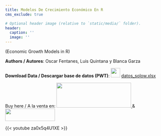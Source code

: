 ```yaml
---
title: Modelos De Crecimiento Económico En R
cms_exclude: true

# Optional header image (relative to `static/media/` folder).
header:
  caption: ''
  image: ''
---
```


(Economic Growth Models in R)

**Authors / Autores**: Oscar Fentanes, Luis Quintana y Blanca Garza

<p> <b>Download Data / Descargar base de datos (PWT)</b>: <img style='display:inline;' src='https://upload.wikimedia.org/wikipedia/commons/thumb/3/34/Microsoft_Office_Excel_%282019%E2%80%93present%29.svg/800px-Microsoft_Office_Excel_%282019%E2%80%93present%29.svg.png' width="30" height="30" /> <a href="/libro/datos_solow.xlsx"> datos_solow.xlsx </a> </p>

<p> Buy here / A la venta en:
<a href="https://www.alpha-editorial.com/Papel/9789587788402/Modelos+De+Crecimiento+Econ%c3%b3mico+En+R">  <b> <img style='display:inline;' src='https://www.alpha-editorial.com/images/alpha-negro-home.png' width="240" height="80"/> </b> </a> & <a href="https://amzn.eu/d/0ldqx2p">  <b> <img style='display:inline;' src='https://upload.wikimedia.org/wikipedia/commons/4/41/Amazon_PNG6.png' width="160" height="40"/> </b> </a>  </p>

<!--- 
<a href="https://www.alpha-editorial.com/Papel/9789587788402/Modelos+De+Crecimiento+Econ%c3%b3mico+En+R">  <b> <img src="https://contentv2.tap-commerce.com/cover/original/9789587788402_1.jpg?id_com=1164" alt="" width="400" height="600" />
 </b> </a>
 -->

{{< youtube za0x5q4U1XE >}}
